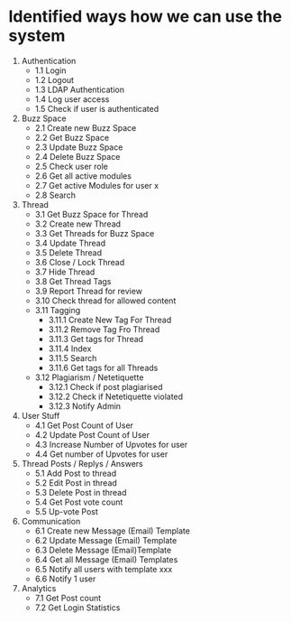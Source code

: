 # Identified ways how we can use the system 

1. Authentication
    * 1.1 Login
    * 1.2 Logout
    * 1.3 LDAP Authentication 
    * 1.4 Log user access
    * 1.5 Check if user is authenticated
2. Buzz Space
    * 2.1 Create new Buzz Space
    * 2.2 Get Buzz Space    
    * 2.3 Update Buzz Space
    * 2.4 Delete Buzz Space
    * 2.5 Check user role
	* 2.6 Get all active modules
    * 2.7 Get active Modules for user x
    * 2.8 Search
3. Thread
    * 3.1 Get Buzz Space for Thread
    * 3.2 Create new Thread
    * 3.3 Get Threads for Buzz Space
    * 3.4 Update Thread
    * 3.5 Delete Thread
    * 3.6 Close / Lock Thread
    * 3.7 Hide Thread 
    * 3.8 Get Thread Tags 
    * 3.9 Report Thread for review
    * 3.10 Check thread for allowed content
    * 3.11 Tagging
        * 3.11.1 Create New Tag For Thread
        * 3.11.2 Remove Tag Fro Thread
        * 3.11.3 Get tags for Thread
        * 3.11.4 Index
        * 3.11.5 Search
        * 3.11.6 Get tags for all Threads
    *  3.12 Plagiarism / Netetiquette 
        *  3.12.1 Check if post plagiarised 
        *  3.12.2 Check if Netetiquette violated
        *  3.12.3 Notify Admin
4. User Stuff
    * 4.1 Get Post Count of User
    * 4.2 Update Post Count of User
    * 4.3 Increase Number of Upvotes for user
    * 4.4 Get number of Upvotes for user
5. Thread Posts / Replys / Answers 
    * 5.1 Add Post to thread  
    * 5.2 Edit Post in thread
    * 5.3 Delete Post in thread
    * 5.4 Get Post vote count 
    * 5.5 Up-vote Post 
6. Communication
    * 6.1 Create new Message (Email) Template 
    * 6.2 Update Message (Email) Template 
    * 6.3 Delete Message (Email)Template
    * 6.4 Get all Message (Email) Templates
    * 6.5 Notify all users with template xxx
    * 6.6 Notify 1 user 
7. Analytics
    * 7.1 Get Post count 
    * 7.2 Get Login Statistics 
